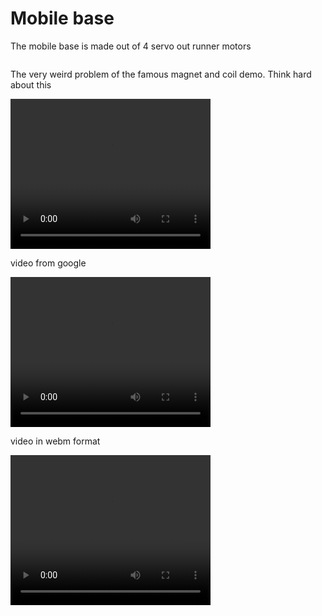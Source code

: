 # Mobile base 

The mobile base is made out of 4 servo out runner motors 
```{video} ../imgs/vid1.mp4
```
The very weird problem of the famous magnet and coil demo. Think hard about this

<video width="320" height="240" controls>
  <source src="../imgs/vid1.mp4" type="video/mp4">
Your browser does not support the video tag.
</video>


video from google 

<video width="320" height="240" controls>
  <source src="https://drive.google.com/file/d/1bBSXvcllVRoKuwURUMobJxNcEQ3Ude9Z/view?usp=share_link">
Your browser does not support the video tag.
</video>

video in webm format

<video width="320" height="240" controls>
  <source src="../imgs/out.webm">
Your browser does not support the video tag.
</video>
